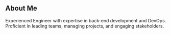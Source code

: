 ## About Me

Experienced Engineer with expertise in back-end development and DevOps. Proficient in leading teams, managing projects, and engaging stakeholders.
